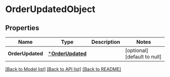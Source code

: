 # OrderUpdatedObject

## Properties
Name | Type | Description | Notes
------------ | ------------- | ------------- | -------------
**OrderUpdated** | [***OrderUpdated**](OrderUpdated.md) |  | [optional] [default to null]

[[Back to Model list]](../README.md#documentation-for-models) [[Back to API list]](../README.md#documentation-for-api-endpoints) [[Back to README]](../README.md)

